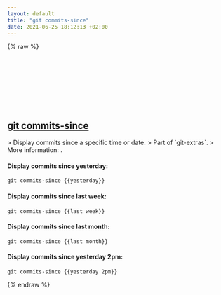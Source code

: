 ```yaml
---
layout: default
title: "git commits-since"
date: 2021-06-25 18:12:13 +02:00
---
```

{% raw %}
<h2 id="git-commits-since">
  <a href="/en/common/git-commits-since.html">git commits-since</a> <a href="#git-commits-since"><svg class="icon">
    <use href="/assets/images/unicode_sprite.svg#link" />
  </svg></a>
</h2>
> Display commits since a specific time or date.
> Part of `git-extras`.
> More information: <https://github.com/tj/git-extras/blob/master/Commands.md#git-commits-since>.

#### Display commits since yesterday:
```shell
git commits-since {{yesterday}}
```
#### Display commits since last week:
```shell
git commits-since {{last week}}
```
#### Display commits since last month:
```shell
git commits-since {{last month}}
```
#### Display commits since yesterday 2pm:
```shell
git commits-since {{yesterday 2pm}}
```
{% endraw %}